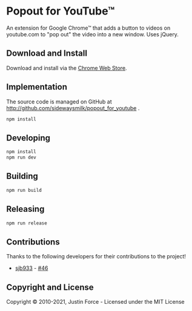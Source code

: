 # Popout for YouTube™

An extension for Google Chrome™ that adds a button to videos on youtube.com to
"pop out" the video into a new window. Uses jQuery.

## Download and Install

Download and install via the [Chrome Web
Store](https://chrome.google.com/webstore/detail/pofekaindcmmojfnfgbpklepkjfilcep).

## Implementation

The source code is managed on GitHub at
http://github.com/sidewaysmilk/popout_for_youtube .

```sh
npm install
```

## Developing

```sh
npm install
npm run dev
```

## Building

```sh
npm run build
```

## Releasing

```sh
npm run release
```

## Contributions

Thanks to the following developers for their contributions to the project!

- [sjb933][] - [#46][pr46]

## Copyright and License

Copyright © 2010-2021, Justin Force - Licensed under the MIT License

[sjb933]: https://github.com/sjb933
[pr46]: https://github.com/justinforce/popout_for_youtube/pull/46
